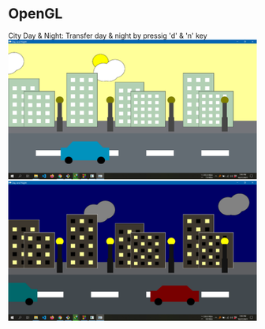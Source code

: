 # OpenGL
City Day & Night: Transfer day & night by pressig 'd' & 'n' key
![Day](https://github.com/Nadim-Mahmud/OpenGL/blob/master/city_day.png)
![Night](https://github.com/Nadim-Mahmud/OpenGL/blob/master/city_night.png)
